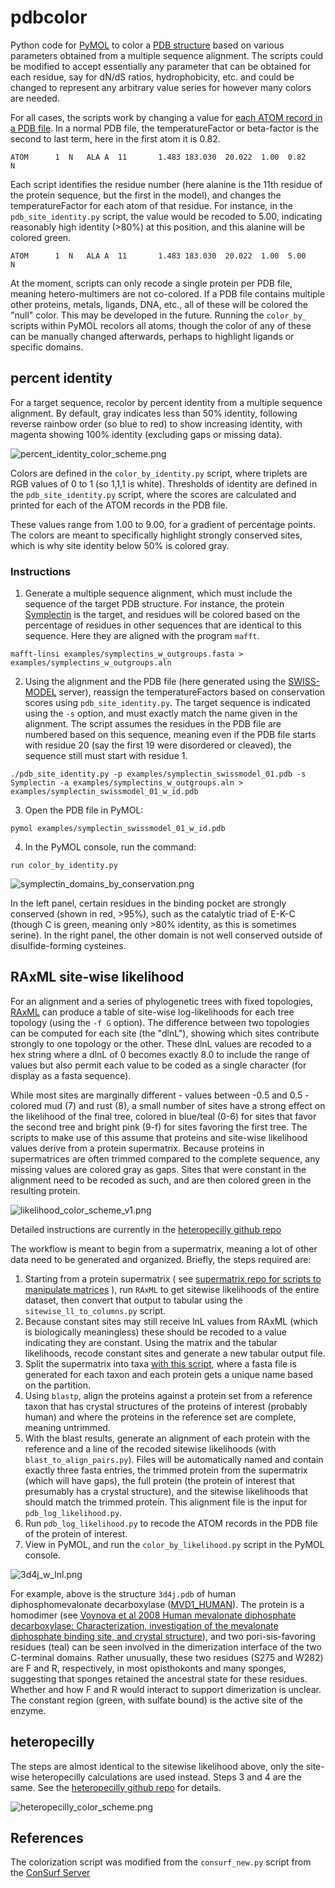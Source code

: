 # pdbcolor
Python code for [PyMOL](https://pymol.org/2/) to color a [PDB structure](http://www.rcsb.org/) based on various parameters obtained from a multiple sequence alignment. The scripts could be modified to accept essentially any parameter that can be obtained for each residue, say for dN/dS ratios, hydrophobicity, etc. and could be changed to represent any arbitrary value series for however many colors are needed.

For all cases, the scripts work by changing a value for [each ATOM record in a PDB file](http://pdb101.rcsb.org/learn/guide-to-understanding-pdb-data/primary-sequences-and-the-pdb-format). In a normal PDB file, the temperatureFactor or beta-factor is the second to last term, here in the first atom it is 0.82.

`ATOM      1  N   ALA A  11       1.483 183.030  20.022  1.00  0.82           N  `

Each script identifies the residue number (here alanine is the 11th residue of the protein sequence, but the first in the model), and changes the temperatureFactor for each atom of that residue. For instance, in the `pdb_site_identity.py` script, the value would be recoded to 5.00, indicating reasonably high identity (>80%) at this position, and this alanine will be colored green.

`ATOM      1  N   ALA A  11       1.483 183.030  20.022  1.00  5.00           N  `

At the moment, scripts can only recode a single protein per PDB file, meaning hetero-multimers are not co-colored. If a PDB file contains multiple other proteins, metals, ligands, DNA, etc., all of these will be colored the "null" color. This may be developed in the future. Running the `color_by_` scripts within PyMOL recolors all atoms, though the color of any of these can be manually changed afterwards, perhaps to highlight ligands or specific domains.

## percent identity ##
For a target sequence, recolor by percent identity from a multiple sequence alignment. By default, gray indicates less than 50% identity, following reverse rainbow order (so blue to red) to show increasing identity, with magenta showing 100% identity (excluding gaps or missing data). 

![percent_identity_color_scheme.png](https://github.com/wrf/pdbcolor/blob/master/percent_identity_color_scheme.png)

Colors are defined in the `color_by_identity.py` script, where triplets are RGB values of 0 to 1 (so 1,1,1 is white). Thresholds of identity are defined in the `pdb_site_identity.py` script, where the scores are calculated and printed for each of the ATOM records in the PDB file.

These values range from 1.00 to 9.00, for a gradient of percentage points. The colors are meant to specifically highlight strongly conserved sites, which is why site identity below 50% is colored gray.

### Instructions ###
1) Generate a multiple sequence alignment, which must include the sequence of the target PDB structure. For instance, the protein [Symplectin](https://bitbucket.org/wrf/squid-transcriptomes/src) is the target, and residues will be colored based on the percentage of residues in other sequences that are identical to this sequence. Here they are aligned with the program `mafft`.

`mafft-linsi examples/symplectins_w_outgroups.fasta > examples/symplectins_w_outgroups.aln`

2) Using the alignment and the PDB file (here generated using the [SWISS-MODEL](https://www.swissmodel.expasy.org/) server), reassign the temperatureFactors based on conservation scores using `pdb_site_identity.py`. The target sequence is indicated using the `-s` option, and must exactly match the name given in the alignment. The script assumes the residues in the PDB file are numbered based on this sequence, meaning even if the PDB file starts with residue 20 (say the first 19 were disordered or cleaved), the sequence still must start with residue 1.

`./pdb_site_identity.py -p examples/symplectin_swissmodel_01.pdb -s Symplectin -a examples/symplectins_w_outgroups.aln > examples/symplectin_swissmodel_01_w_id.pdb`

3) Open the PDB file in PyMOL:

`pymol examples/symplectin_swissmodel_01_w_id.pdb`

4) In the PyMOL console, run the command:

`run color_by_identity.py`

![symplectin_domains_by_conservation.png](https://github.com/wrf/pdbcolor/blob/master/symplectin_domains_by_conservation.png)

In the left panel, certain residues in the binding pocket are strongly conserved (shown in red, >95%), such as the catalytic triad of E-K-C (though C is green, meaning only >80% identity, as this is sometimes serine). In the right panel, the other domain is not well conserved outside of disulfide-forming cysteines.

## RAxML site-wise likelihood ##
For an alignment and a series of phylogenetic trees with fixed topologies, [RAxML](https://sco.h-its.org/exelixis/web/software/raxml/index.html) can produce a table of site-wise log-likelihoods for each tree topology (using the `-f G` option). The difference between two topologies can be computed for each site (the "dlnL"), showing which sites contribute strongly to one topology or the other. These dlnL values are recoded to a hex string where a dlnL of 0 becomes exactly 8.0 to include the range of values but also permit each value to be coded as a single character (for display as a fasta sequence). 

While most sites are marginally different - values between -0.5 and 0.5 - colored mud (7) and rust (8), a small number of sites have a strong effect on the likelihood of the final tree, colored in blue/teal (0-6) for sites that favor the second tree and bright pink (9-f) for sites favoring the first tree. The scripts to make use of this assume that proteins and site-wise likelihood values derive from a protein supermatrix. Because proteins in supermatrices are often trimmed compared to the complete sequence, any missing values are colored gray as gaps. Sites that were constant in the alignment need to be recoded as such, and are then colored green in the resulting protein.

![likelihood_color_scheme_v1.png](https://github.com/wrf/pdbcolor/blob/master/likelihood_color_scheme_v1.png)

Detailed instructions are currently in the [heteropecilly github repo](https://github.com/wrf/heteropecilly)

The workflow is meant to begin from a supermatrix, meaning a lot of other data need to be generated and organized. Briefly, the steps required are:

1) Starting from a protein supermatrix ( see [supermatrix repo for scripts to manipulate matrices](https://github.com/wrf/supermatrix) ), run `RAxML` to get sitewise likelihoods of the entire dataset, then convert that output to tabular using the `sitewise_ll_to_columns.py` script.
2) Because constant sites may still receive lnL values from RAxML (which is biologically meaningless) these should be recoded to a value indicating they are constant. Using the matrix and the tabular likelihoods, recode constant sites and generate a new tabular output file.
3) Split the supermatrix into taxa [with this script](https://github.com/wrf/supermatrix/blob/master/split_supermatrix_to_taxa.py), where a fasta file is generated for each taxon and each protein gets a unique name based on the partition.
4) Using `blastp`, align the proteins against a protein set from a reference taxon that has crystal structures of the proteins of interest (probably human) and where the proteins in the reference set are complete, meaning untrimmed.
5) With the blast results, generate an alignment of each protein with the reference and a line of the recoded sitewise likelihoods (with `blast_to_align_pairs.py`). Files will be automatically named and contain exactly three fasta entries, the trimmed protein from the supermatrix (which will have gaps), the full protein (the protein of interest that presumably has a crystal structure), and the sitewise likelihoods that should match the trimmed protein. This alignment file is the input for `pdb_log_likelihood.py`.
6) Run `pdb_log_likelihood.py` to recode the ATOM records in the PDB file of the protein of interest.
7) View in PyMOL, and run the `color_by_likelihood.py` script in the PyMOL console.

![3d4j_w_lnl.png](https://github.com/wrf/pdbcolor/blob/master/3d4j_w_lnl.png)

For example, above is the structure `3d4j.pdb` of human diphosphomevalonate decarboxylase ([MVD1_HUMAN](http://www.uniprot.org/uniprot/P53602)). The protein is a homodimer (see [Voynova et al 2008 Human mevalonate diphosphate decarboxylase: Characterization, investigation of the mevalonate diphosphate binding site, and crystal structure](https://www.ncbi.nlm.nih.gov/pmc/articles/PMC2709241/)), and two pori-sis-favoring residues (teal) can be seen involved in the dimerization interface of the two C-terminal domains. Rather unusually, these two residues (S275 and W282) are F and R, respectively, in most opisthokonts and many sponges, suggesting that sponges retained the ancestral state for these residues. Whether and how F and R would interact to support dimerization is unclear. The constant region (green, with sulfate bound) is the active site of the enzyme.

## heteropecilly ##
The steps are almost identical to the sitewise likelihood above, only the site-wise heteropecilly calculations are used instead. Steps 3 and 4 are the same. See the [heteropecilly github repo](https://github.com/wrf/heteropecilly) for details. 

![heteropecilly_color_scheme.png](https://github.com/wrf/pdbcolor/blob/master/heteropecilly_color_scheme.png)

## References ##
The colorization script was modified from the `consurf_new.py` script from the [ConSurf Server](http://consurf.tau.ac.il/2016/)
